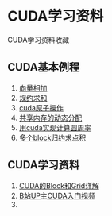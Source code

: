 # CUDA学习资料
CUDA学习资料收藏

## CUDA基本例程
1. [向量相加](./array_add/main.cu)
2. [规约求和](./array_sum/main.cu)
3. [cuda原子操作](./array_sum2/main.cu)
4. [共享内存的动态分配](./shared_memory_malloc/main.cu)
5. [用cuda实现计算圆周率](./calc_pi/main.cu)
6. [多个block归约求点积](./calc_product/main.cu)

## CUDA学习资料
1. [CUDA的Block和Grid详解](https://feimo.blog.csdn.net/article/details/107181883?spm=1001.2101.3001.6661.1&utm_medium=distribute.pc_relevant_t0.none-task-blog-2%7Edefault%7ECTRLIST%7ERate-1-107181883-blog-121794135.pc_relevant_multi_platform_whitelistv4&depth_1-utm_source=distribute.pc_relevant_t0.none-task-blog-2%7Edefault%7ECTRLIST%7ERate-1-107181883-blog-121794135.pc_relevant_multi_platform_whitelistv4&utm_relevant_index=1)
2. [B站UP主CUDA入门视频](https://space.bilibili.com/37270391/channel/seriesdetail?sid=1454805&ctype=0)
3. 
